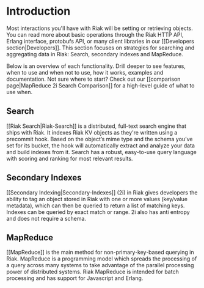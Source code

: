 # Introduction
Most interactions you'll have with Riak will be setting or retrieving objects. You can read more about basic operations through the Riak HTTP API, Erlang interface, protobufs API, or many client libraries in our [[Developers section|Developers]]. This section focuses on strategies for searching and aggregating data in Riak: Search, secondary indexes and MapReduce. 

Below is an overview of each functionality. Drill deeper to see features, when to use and when not to use, how it works, examples and documentation. Not sure where to start? Check out our [[comparison page|MapReduce 2i Search Comparison]] for a high-level guide of what to use when. 

## Search
[[Riak Search|Riak-Search]] is a distributed, full-text search engine that ships with Riak. It indexes Riak KV objects as they're written using a precommit hook. Based on the object’s mime type and the schema you’ve set for its bucket, the hook will automatically extract and analyze your data and build indexes from it. Search has a robust, easy-to-use query language with scoring and ranking for most relevant results. 


## Secondary Indexes
[[Secondary Indexing|Secondary-Indexes]] (2i) in Riak gives developers the ability to tag an object stored in Riak with one or more values (key/value metadata), which can then be queried to return a list of matching keys. Indexes can be queried by exact match or range. 2i also has anti entropy and does not require a schema.

## MapReduce
[[MapReduce]] is the main method for non-primary-key-based querying in Riak. MapReduce is a programming model which spreads the processing of a query across many systems to take advantage of the parallel processing power of distributed systems. Riak MapReduce is intended for batch processing and has support for Javascript and Erlang. 

